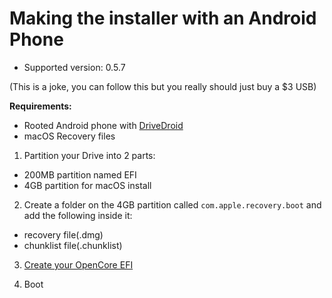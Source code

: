 # Making the installer with an Android Phone

* Supported version: 0.5.7

(This is a joke, you can follow this but you really should just buy a $3 USB)

**Requirements:**

* Rooted Android phone with [DriveDroid](https://softwarebakery.com/projects/drivedroid)
* macOS Recovery files

1. Partition your Drive into 2 parts:

* 200MB partition named EFI
* 4GB partition for macOS install

2. Create a folder on the 4GB partition called `com.apple.recovery.boot` and add the following inside it:

* recovery file(.dmg)
* chunklist file(.chunklist)

3. [Create your OpenCore EFI](/installer-guide/opencore-efi.md)

4. Boot
